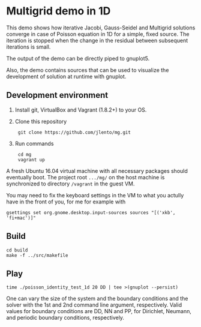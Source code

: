Multigrid demo in 1D
====================

This demo shows how iterative Jacobi, Gauss-Seidel and Multigrid
solutions converge in case of Poisson equation in 1D for a simple,
fixed source. The iteration is stopped when the change in the residual
between subsequent iterations is small.

The output of the demo can be directly piped to gnuplot5.

Also, the demo contains sources that can be used to visualize the
development of solution at runtime with gnuplot.


Development environment
-----------------------

1. Install git, VirtualBox and Vagrant (1.8.2+) to your OS.

2. Clone this repository

        git clone https://github.com/jlento/mg.git

3. Run commands

        cd mg
        vagrant up

A fresh Ubuntu 16.04 virtual machine with all necessary packages should
eventually boot. The project root `.../mg/` on the host machine is
synchronized to directory `/vagrant` in the guest VM.

You may need to fix the keyboard settings in the VM to what you actully have
in the front of you, for me for example with

    gsettings set org.gnome.desktop.input-sources sources "[('xkb', 'fi+mac')]"



Build
-----

    cd build
    make -f ../src/makefile


Play
----

    time ./poisson_identity_test_1d 20 DD | tee >(gnuplot --persist)

One can vary the size of the system and the boundary conditions and
the solver with the 1st and 2nd command line argument,
respectively. Valid values for boundary conditions are DD, NN and
PP, for Dirichlet, Neumann, and periodic boundary conditions,
respectively.
